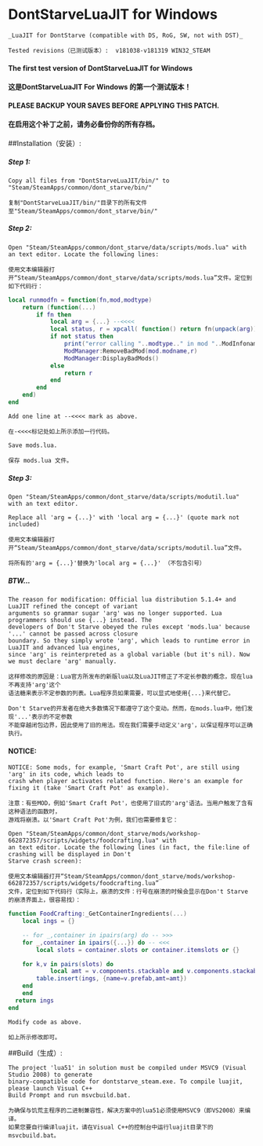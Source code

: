 # DontStarveLuaJIT for Windows
	_LuaJIT for DontStarve (compatible with DS, RoG, SW, not with DST)_

	Tested revisions（已测试版本）:  v181038-v181319 WIN32_STEAM

####  The first test version of DontStarveLuaJIT for Windows 

####  这是DontStarveLuaJIT For Windows 的第一个测试版本！

####  PLEASE BACKUP YOUR SAVES BEFORE APPLYING THIS PATCH. 

####  在启用这个补丁之前，请务必备份你的所有存档。


##Installation（安装）: 

##### Step 1:
	Copy all files from "DontStarveLuaJIT/bin/" to "Steam/SteamApps/common/dont_starve/bin/"

	复制"DontStarveLuaJIT/bin/"目录下的所有文件至"Steam/SteamApps/common/dont_starve/bin/"

##### Step 2:	
	Open "Steam/SteamApps/common/dont_starve/data/scripts/mods.lua" with an text editor. Locate the following lines:

	使用文本编辑器打开“Steam/SteamApps/common/dont_starve/data/scripts/mods.lua”文件。定位到如下代码行：

```lua
local runmodfn = function(fn,mod,modtype)
	return (function(...)
		if fn then
			local arg = {...} --<<<<
			local status, r = xpcall( function() return fn(unpack(arg)) end, debug.traceback)
			if not status then
				print("error calling "..modtype.." in mod "..ModInfoname(mod.modname)..": \n"..r)
				ModManager:RemoveBadMod(mod.modname,r)
				ModManager:DisplayBadMods()
			else
				return r
			end
		end
	end)
end
```
	Add one line at --<<<< mark as above.

	在-<<<<标记处如上所示添加一行代码。

	Save mods.lua. 

	保存 mods.lua 文件。

##### Step 3:	
	Open "Steam/SteamApps/common/dont_starve/data/scripts/modutil.lua" with an text editor. 
	
	Replace all 'arg = {...}' with 'local arg = {...}' (quote mark not included)

	使用文本编辑器打开“Steam/SteamApps/common/dont_starve/data/scripts/modutil.lua”文件。
	
	将所有的'arg = {...}'替换为'local arg = {...}' （不包含引号）

##### BTW...

	The reason for modification: Official lua distribution 5.1.4+ and LuaJIT refined the concept of variant
	arguments so grammar sugar 'arg' was no longer supported. Lua programmers should use {...} instead. The
	developers of Don't Starve obeyed the rules except 'mods.lua' because '...' cannot be passed across closure
	boundary. So they simply wrote 'arg', which leads to runtime error in LuaJIT and advanced lua engines, 
	since 'arg' is reinterpreted as a global variable (but it's nil). Now we must declare 'arg' manually.

	这样修改的原因是：Lua官方所发布的新版lua以及LuaJIT修正了不定长参数的概念，现在lua不再支持'arg'这个
	语法糖来表示不定参数的列表。Lua程序员如果需要，可以显式地使用{...}来代替它。
	
	Don't Starve的开发者在绝大多数情况下都遵守了这个变动。然而，在mods.lua中，他们发现'...'表示的不定参数
	不能穿越闭包边界，因此使用了旧的用法。现在我们需要手动定义'arg'，以保证程序可以正确执行。

#### NOTICE:

	NOTICE: Some mods, for example, 'Smart Craft Pot', are still using 'arg' in its code, which leads to
	crash when player activates related function. Here's an example for fixing it (take 'Smart Craft Pot' as example).

	注意：有些MOD，例如'Smart Craft Pot'，也使用了旧式的'arg'语法。当用户触发了含有这种语法的函数时，
	游戏将崩溃。以'Smart Craft Pot'为例，我们也需要修复它：

 	Open "Steam/SteamApps/common/dont_starve/mods/workshop-662872357/scripts/widgets/foodcrafting.lua" with
 	an text editor. Locate the following lines (in fact, the file:line of crashing will be displayed in Don't
 	Starve crash screen):

	使用文本编辑器打开“Steam/SteamApps/common/dont_starve/mods/workshop-662872357/scripts/widgets/foodcrafting.lua”
	文件，定位到如下代码行（实际上，崩溃的文件：行号在崩溃的时候会显示在Don't Starve 的崩溃界面上，很容易找）：

```lua
function FoodCrafting:_GetContainerIngredients(...)
	local ings = {}

	-- for _,container in ipairs(arg) do -- >>>
	for _,container in ipairs({...}) do -- <<<
		local slots = container.slots or container.itemslots or {}

  	for k,v in pairs(slots) do
			local amt = v.components.stackable and v.components.stackable.stacksize or 1
    	table.insert(ings, {name=v.prefab,amt=amt})
  	end
	end
  return ings
end
```

	Modify code as above.

	如上所示修改即可。

##Build（生成）: 

	The project 'lua51' in solution must be compiled under MSVC9 (Visual Studio 2008) to generate 
	binary-compatible code for dontstarve_steam.exe. To compile luajit, please launch Visual C++ 
	Build Prompt and run msvcbuild.bat.

	为确保与饥荒主程序的二进制兼容性，解决方案中的lua51必须使用MSVC9（即VS2008）来编译。
	如果您要自行编译luajit，请在Visual C++的控制台中运行luajit目录下的msvcbuild.bat。
